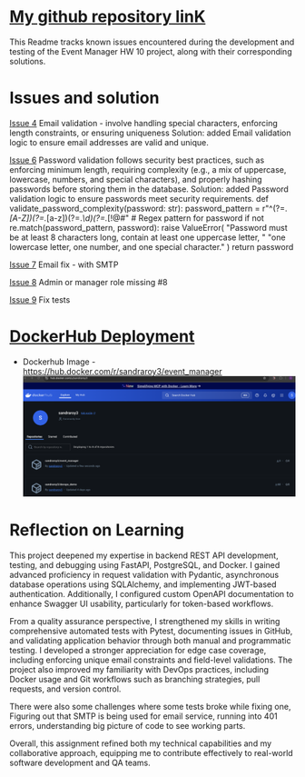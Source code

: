 # [My github repository linK](https://github.com/sandraroy3/event_manager)

This Readme tracks known issues encountered during the development and testing of the Event Manager HW 10 project, along with their corresponding solutions.

# Issues and solution

[Issue 4](https://github.com/sandraroy3/event_manager/issues/4)
Email validation - involve handling special characters, enforcing length constraints, or ensuring uniqueness
Solution: added Email validation logic to ensure email addresses are valid and unique.

[Issue 6](https://github.com/sandraroy3/event_manager/issues/6)
Password validation follows security best practices, such as enforcing minimum length, requiring complexity (e.g., a mix of uppercase, lowercase, numbers, and special characters), and properly hashing passwords before storing them in the database.
Solution: added Password validation logic to ensure passwords meet security requirements.
def validate_password_complexity(password: str):
    password_pattern = r"^(?=.*[A-Z])(?=.*[a-z])(?=.*\d)(?=.*[!@#$%^&*(),.?\":{}|<>]).{8,}$"  # Regex pattern for password
    if not re.match(password_pattern, password):
        raise ValueError(
            "Password must be at least 8 characters long, contain at least one uppercase letter, "
            "one lowercase letter, one number, and one special character."
        )
    return password

[Issue 7](https://github.com/sandraroy3/event_manager/issues/7)
Email fix - with SMTP

[Issue 8](https://github.com/sandraroy3/event_manager/issues/8)
Admin or manager role missing #8

[Issue 9](https://github.com/sandraroy3/event_manager/issues/9)
Fix tests


# [DockerHub Deployment](https://hub.docker.com/repository/docker/sandraroy3/event_manager)

- Dockerhub Image - https://hub.docker.com/r/sandraroy3/event_manager
![DOCKERHUB IMAGE](images/Event_manager-docker_img.png)

# Reflection on Learning

This project deepened my expertise in backend REST API development, testing, and debugging using FastAPI, PostgreSQL, and Docker. I gained advanced proficiency in request validation with Pydantic, asynchronous database operations using SQLAlchemy, and implementing JWT-based authentication. Additionally, I configured custom OpenAPI documentation to enhance Swagger UI usability, particularly for token-based workflows.

From a quality assurance perspective, I strengthened my skills in writing comprehensive automated tests with Pytest, documenting issues in GitHub, and validating application behavior through both manual and programmatic testing. I developed a stronger appreciation for edge case coverage, including enforcing unique email constraints and field-level validations. The project also improved my familiarity with DevOps practices, including Docker usage and Git workflows such as branching strategies, pull requests, and version control.

There were also some challenges where some tests broke while fixing one, Figuring out that SMTP is being used for email service, running into 401 errors, understanding big picture of code to see working parts. 

Overall, this assignment refined both my technical capabilities and my collaborative approach, equipping me to contribute effectively to real-world software development and QA teams.
